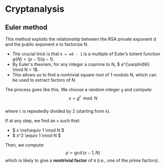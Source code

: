 # Cryptanalysis

## Euler method

This method exploits the relationship between the RSA private exponent d and the public exponent e to factorize N.

- The crucial trick is that `k = ed - 1` is a multiple of Euler’s totient function $\varphi(N)= (p-1)(q-1)$.
- By Euler's theorem, for any integer a coprime to N, $ a^{\varphi(N)} \mod N = 1$.
- This allows us to find a nontrivial square root of 1 modulo N, which can be used to extract factors of N.


The process goes like this. We choose a random integer `g` and compute:  
$$
x = g^t \mod N
$$  
where `t` is repeatedly divided by 2 (starting from `k`).  

If at any step, we find an `x` such that:  

- $ x \not\equiv 1 \mod N $  
- $ x^2 \equiv 1 \mod N $  

Then, we compute:  
$$
p = \gcd(x - 1, N)
$$
which is likely to give a **nontrivial factor** of `N` (i.e., one of the prime factors).